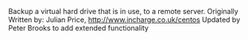 Backup a virtual hard drive that is in use, to a remote server.
Originally Written by:	Julian Price, http://www.incharge.co.uk/centos
Updated by Peter Brooks to add extended functionality